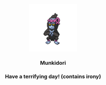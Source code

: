 <p align="center">
    <img src="https://raw.githubusercontent.com/PokeAPI/sprites/master/sprites/pokemon/1015.png" width="150" height="150">
</p>
<h3 align="center"> <b>Munkidori</b></h3>
<h3 align="center">Have a terrifying day! (contains irony)</h3>
